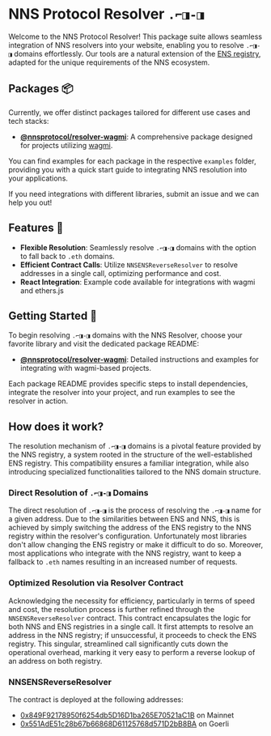 # NNS Protocol Resolver `.⌐◨-◨`

Welcome to the NNS Protocol Resolver! This package suite allows seamless integration of NNS resolvers into your website, enabling you to resolve `.⌐◨-◨` domains effortlessly. Our tools are a natural extension of the [ENS registry](https://ens.domains/), adapted for the unique requirements of the NNS ecosystem.

## Packages 📦

Currently, we offer distinct packages tailored for different use cases and tech stacks:

- **[@nnsprotocol/resolver-wagmi](https://google.com)**: A comprehensive package designed for projects utilizing [wagmi](https://wagmi.sh).
<!-- - **[@nnsprotocol/resolver-ethers](https://google.com)**: A specialized package for projects leveraging [ethers.js v6](https://docs.ethers.org/v6/). -->

You can find examples for each package in the respective `examples` folder, providing you with a quick start guide to integrating NNS resolution into your applications.

If you need integrations with different libraries, submit an issue and we can help you out!

## Features 🌟

- **Flexible Resolution**: Seamlessly resolve `.⌐◨-◨` domains with the option to fall back to `.eth` domains.
- **Efficient Contract Calls**: Utilize `NNSENSReverseResolver` to resolve addresses in a single call, optimizing performance and cost.
- **React Integration**: Example code available for integrations with wagmi and ethers.js

## Getting Started 🚀

To begin resolving `.⌐◨-◨` domains with the NNS Resolver, choose your favorite library and visit the dedicated package README:

- [**@nnsprotocol/resolver-wagmi**](./packages/resolver-wagmi/README.md): Detailed instructions and examples for integrating with wagmi-based projects.
<!-- - [**@nnsprotocol/resolver-ethers**](./packages/resolver-ethers/README.md): Comprehensive guide and examples for using the resolver with ethers.js. -->

Each package README provides specific steps to install dependencies, integrate the resolver into your project, and run examples to see the resolver in action.

## How does it work?

The resolution mechanism of `.⌐◨-◨` domains is a pivotal feature provided by the NNS registry, a system rooted in the structure of the well-established ENS registry. This compatibility ensures a familiar integration, while also introducing specialized functionalities tailored to the NNS domain structure.

### Direct Resolution of `.⌐◨-◨` Domains

The direct resolution of `.⌐◨-◨` is the process of resolving the `.⌐◨-◨` name for a given address. Due to the similarities between ENS and NNS, this is achieved by simply switching the address of the ENS registry to the NNS registry within the resolver's configuration. Unfortunately most libraries don't allow changing the ENS registry or make it difficult to do so. Moreover, most applications who integrate with the NNS registry, want to keep a fallback to `.eth` names resulting in an increased number of requests.

### Optimized Resolution via Resolver Contract

Acknowledging the necessity for efficiency, particularly in terms of speed and cost, the resolution process is further refined through the `NNSENSReverseResolver` contract. This contract encapsulates the logic for both NNS and ENS registries in a single call. It first attempts to resolve an address in the NNS registry; if unsuccessful, it proceeds to check the ENS registry. This singular, streamlined call significantly cuts down the operational overhead, marking it very easy to perform a reverse lookup of an address on both registry.

### NNSENSReverseResolver

The contract is deployed at the following addresses:
- [0x849F92178950f6254db5D16D1ba265E70521aC1B](https://etherscan.io/address/0x849F92178950f6254db5D16D1ba265E70521aC1B) on Mainnet
- [0x551AdE51c28b67b66868D61125768d571D2bB8BA](https://goerli.etherscan.io/address/0x551AdE51c28b67b66868D61125768d571D2bB8BA) on Goerli
